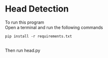# Head Detection <br>
To run this program <br>
Open a terminal and run the following commands <br>
````
pip install -r requirements.txt
````
<br> Then run head.py
